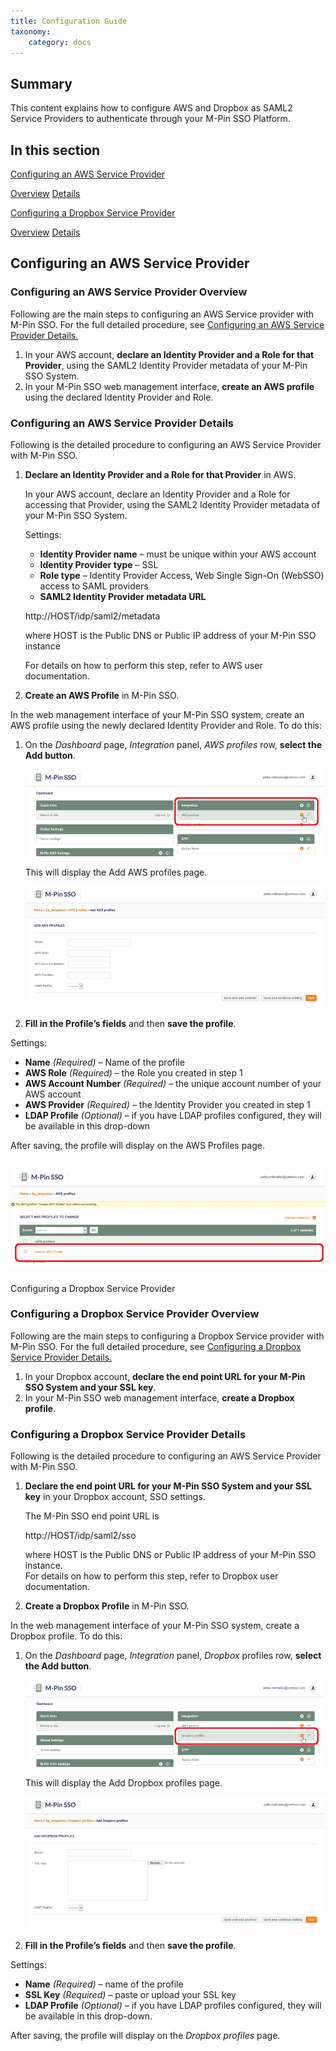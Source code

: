 ```yaml
---
title: Configuration Guide
taxonomy:
    category: docs
---
```


## Summary

This content explains how to configure AWS and Dropbox as SAML2 Service Providers to authenticate through your M-Pin SSO Platform.

## In this section

[Configuring an AWS Service Provider](#part1)

[Overview](#part1a)
[Details](#part1b)

[Configuring a Dropbox Service Provider](#part2)

[Overview](#part2a)
[Details](#part2b)

## Configuring an AWS Service Provider

### Configuring an AWS Service Provider Overview

Following are the main steps to configuring an AWS Service provider with M-Pin SSO. For the full detailed procedure, see [Configuring an AWS Service Provider Details.](#part1)

1.  In your AWS account, **declare an Identity Provider and a Role for that Provider**, using the SAML2 Identity Provider metadata of your M-Pin SSO System.
2.  In your M-Pin SSO web management interface, **create an AWS profile** using the declared Identity Provider and Role.

### Configuring an AWS Service Provider Details

Following is the detailed procedure to configuring an AWS Service Provider with M-Pin SSO.

1.  **Declare an Identity Provider and a Role for that Provider** in AWS.

    In your AWS account, declare an Identity Provider and a Role for accessing that Provider, using the SAML2 Identity Provider metadata of your M-Pin SSO System.

    Settings:

    *   **Identity Provider name** – must be unique within your AWS account
    *   **Identity Provider type** – SSL
    *   **Role type** – Identity Provider Access, Web Single Sign-On (WebSSO) access to SAML providers
    *   **SAML2 Identity Provider metadata URL**

    http://HOST/idp/saml2/metadata

    where HOST is the Public DNS or Public IP address of your M-Pin SSO instance

    For details on how to perform this step, refer to AWS user documentation.

2.  **Create an AWS Profile** in M-Pin SSO.

In the web management interface of your M-Pin SSO system, create an AWS profile using the newly declared Identity Provider and Role. To do this:

1.  On the _Dashboard_ page, _Integration_ panel, _AWS profiles_ row, **select the Add button**.

    ![SSOCG1](/user/assets/SSOCG1.png)

    This will display the Add AWS profiles page.

    ![SSOCG2](/user/assets/SSOCG2.png)

2.  **Fill in the Profile’s fields** and then **save the profile**.

Settings:

*   **Name** _(Required)_ – Name of the profile
*   **AWS Role** _(Required)_ – the Role you created in step 1
*   **AWS Account Number** _(Required)_ – the unique account number of your AWS account
*   **AWS Provider** _(Required)_ – the Identity Provider you created in step 1
*   **LDAP Profile** _(Optional)_ – if you have LDAP profiles configured, they will be available in this drop-down

After saving, the profile will display on the AWS Profiles page.

## ![SSOCG3](/user/assets/SSOCG3.png)
Configuring a Dropbox Service Provider

### Configuring a Dropbox Service Provider Overview

Following are the main steps to configuring a Dropbox Service provider with M-Pin SSO. For the full detailed procedure, see [Configuring a Dropbox Service Provider Details.](#part2b)

1.  In your Dropbox account, **declare the end point URL for your M-Pin SSO System and your SSL key**.
2.  In your M-Pin SSO web management interface, **create a Dropbox profile**.

### Configuring a Dropbox Service Provider Details

Following is the detailed procedure to configuring an AWS Service Provider with M-Pin SSO.

1.  **Declare the end point URL for your M-Pin SSO System and your SSL key** in your Dropbox account, SSO settings.

    The M-Pin SSO end point URL is

    http://HOST/idp/saml2/sso

    where HOST is the Public DNS or Public IP address of your M-Pin SSO instance.  
    For details on how to perform this step, refer to Dropbox user documentation.

2.  **Create a Dropbox Profile** in M-Pin SSO.

In the web management interface of your M-Pin SSO system, create a Dropbox profile. To do this:

1.  On the _Dashboard_ page, _Integration_ panel, _Dropbox_ profiles row, **select the Add button**.

    ![SSOCG4](/user/assets/SSOCG4.png)

    This will display the Add Dropbox profiles page.

    ![SSOCG5](/user/assets/SSOCG5.png)

2.  **Fill in the Profile’s fields** and then **save the profile**.

Settings:

*   **Name** _(Required)_ – name of the profile
*   **SSL Key** _(Required)_ – paste or upload your SSL key
*   **LDAP Profile** _(Optional)_ – if you have LDAP profiles configured, they will be available in this drop-down.

After saving, the profile will display on the _Dropbox profiles_ page.